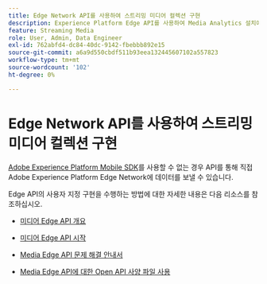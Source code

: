 ```yaml
---
title: Edge Network API를 사용하여 스트리밍 미디어 컬렉션 구현
description: Experience Platform Edge API를 사용하여 Media Analytics 설치에 대한 리소스입니다.
feature: Streaming Media
role: User, Admin, Data Engineer
exl-id: 762abfd4-dc84-40dc-9142-fbebbb892e15
source-git-commit: a6a9d550cbdf511b93eea132445607102a557823
workflow-type: tm+mt
source-wordcount: '102'
ht-degree: 0%

---
```


# Edge Network API를 사용하여 스트리밍 미디어 컬렉션 구현

[Adobe Experience Platform Mobile SDK](/help/implementation/edge/implementation-edge.md)를 사용할 수 없는 경우 API를 통해 직접 Adobe Experience Platform Edge Network에 데이터를 보낼 수 있습니다.

Edge API의 사용자 지정 구현을 수행하는 방법에 대한 자세한 내용은 다음 리소스를 참조하십시오.

* [미디어 Edge API 개요](https://developer.adobe.com/cja-apis/docs/endpoints/media-edge/)

* [미디어 Edge API 시작](https://developer.adobe.com/cja-apis/docs/endpoints/media-edge/getting-started/)

* [Media Edge API 문제 해결 안내서](https://developer.adobe.com/cja-apis/docs/endpoints/media-edge/troubleshooting/)

* [Media Edge API에 대한 Open API 사양 파일 사용](https://developer.adobe.com/data-collection-apis/docs/api/media-edge/)
